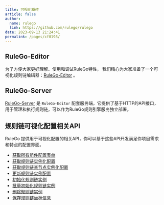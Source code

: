 ```yaml
---
title: 可视化概述
article: false
author: 
  name: rulego
  link: https://github.com/rulego/rulego
date: 2023-09-13 21:24:41
permalink: /pages/cf0193/
---
```


## RuleGo-Editor

为了方便大家更好理解、使用和调试RuleGo特性， 我们精心为大家准备了一个可视化规则链编辑器：[RuleGo-Editor](/pages/c0b811/) 。

## RuleGo-Server
[RuleGo-Server](/pages/rulego-server/) 是 `RuleGo-Editor` 配套服务端，它提供了基于HTTP的API接口，用于管理和执行规则链，可以作为RuleGo规则引擎服务独立部署。

## 规则链可视化配置相关API

RuleGo 提供用于可视化配置的相关API，你可以基于这些API开发满足你项目需求和特点的配置界面。

- [获取所有组件配置表单](/pages/cf0194/)
- [获取规则链实例化配置](/pages/cf0195/)
- [获取规则链某节点实例化配置](/pages/cf0196/)
- [更新规则链实例配置](/pages/56668f/)
- [初始化规则链实例](/pages/4af819/#使用)
- [批量初始化规则链实例](/pages/6bc777/)
- [删除规则链实例](/pages/cf0198/)
- [保存规则链坐标信息](/pages/51c7f4/)


